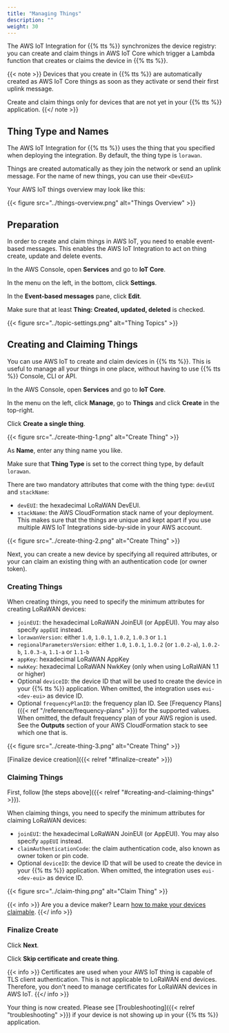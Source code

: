 ```yaml
---
title: "Managing Things"
description: ""
weight: 30
---
```


The AWS IoT Integration for {{% tts %}} synchronizes the device registry: you can create and claim things in AWS IoT Core which trigger a Lambda function that creates or claims the device in {{% tts %}}.

<!--more-->

{{< note >}} Devices that you create in {{% tts %}} are automatically created as AWS IoT Core things as soon as they activate or send their first uplink message.

Create and claim things only for devices that are not yet in your {{% tts %}} application. {{</ note >}}

## Thing Type and Names

The AWS IoT Integration for {{% tts %}} uses the thing that you specified when deploying the integration. By default, the thing type is `lorawan`.

Things are created automatically as they join the network or send an uplink message. For the name of new things, you can use their `<DevEUI>`

Your AWS IoT things overview may look like this:

{{< figure src="../things-overview.png" alt="Things Overview" >}}

## Preparation

In order to create and claim things in AWS IoT, you need to enable event-based messages. This enables the AWS IoT Integration to act on thing create, update and delete events.

In the AWS Console, open **Services** and go to **IoT Core**.

In the menu on the left, in the bottom, click **Settings**.

In the **Event-based messages** pane, click **Edit**.

Make sure that at least **Thing: Created, updated, deleted** is checked.

{{< figure src="../topic-settings.png" alt="Thing Topics" >}}

## Creating and Claiming Things

You can use AWS IoT to create and claim devices in {{% tts %}}. This is useful to manage all your things in one place, without having to use {{% tts %}} Console, CLI or API.

In the AWS Console, open **Services** and go to **IoT Core**.

In the menu on the left, click **Manage**, go to **Things** and click **Create** in the top-right.

Click **Create a single thing**.

{{< figure src="../create-thing-1.png" alt="Create Thing" >}}

As **Name**, enter any thing name you like.

Make sure that **Thing Type** is set to the correct thing type, by default `lorawan`.

There are two mandatory attributes that come with the thing type: `devEUI` and `stackName`:

- `devEUI`: the hexadecimal LoRaWAN DevEUI.
- `stackName`: the AWS CloudFormation stack name of your deployment. This makes sure that the things are unique and kept apart if you use multiple AWS IoT Integrations side-by-side in your AWS account.

{{< figure src="../create-thing-2.png" alt="Create Thing" >}}

Next, you can create a new device by specifying all required attributes, or your can claim an existing thing with an authentication code (or owner token).

### Creating Things

When creating things, you need to specify the minimum attributes for creating LoRaWAN devices:

- `joinEUI`: the hexadecimal LoRaWAN JoinEUI (or AppEUI). You may also specify `appEUI` instead.
- `lorawanVersion`: either `1.0`, `1.0.1`, `1.0.2`, `1.0.3` or `1.1`
- `regionalParametersVersion`: either `1.0`, `1.0.1`, `1.0.2` (or `1.0.2-a`), `1.0.2-b`, `1.0.3-a`, `1.1-a` or `1.1-b`
- `appKey`: hexadecimal LoRaWAN AppKey
- `nwkKey`: hexadecimal LoRaWAN NwkKey (only when using LoRaWAN 1.1 or higher)
- Optional `deviceID`: the device ID that will be used to create the device in your {{% tts %}} application. When omitted, the integration uses `eui-<dev-eui>` as device ID.
- Optional `frequencyPlanID`: the frequency plan ID. See [Frequency Plans]({{< ref "/reference/frequency-plans" >}}) for the supported values. When omitted, the default frequency plan of your AWS region is used. See the **Outputs** section of your AWS CloudFormation stack to see which one that is.

{{< figure src="../create-thing-3.png" alt="Create Thing" >}}

[Finalize device creation]({{< relref "#finalize-create" >}})

### Claiming Things

First, follow [the steps above]({{< relref "#creating-and-claiming-things" >}}).

When claiming things, you need to specify the minimum attributes for claiming LoRaWAN devices:

- `joinEUI`: the hexadecimal LoRaWAN JoinEUI (or AppEUI). You may also specify `appEUI` instead.
- `claimAuthenticationCode`: the claim authentication code, also known as owner token or pin code.
- Optional `deviceID`: the device ID that will be used to create the device in your {{% tts %}} application. When omitted, the integration uses `eui-<dev-eui>` as device ID.

{{< figure src="../claim-thing.png" alt="Claim Thing" >}}

{{< info >}} Are you a device maker? Learn [how to make your devices claimable](http://localhost:1313/devices/device-claiming/make-device-claimable/). {{</ info >}}

### Finalize Create

Click **Next**.

Click **Skip certificate and create thing**.

{{< info >}} Certificates are used when your AWS IoT thing is capable of TLS client authentication. This is not applicable to LoRaWAN end devices. Therefore, you don't need to manage certificates for LoRaWAN devices in AWS IoT. {{</ info >}}

Your thing is now created. Please see [Troubleshooting]({{< relref "troubleshooting" >}}) if your device is not showing up in your {{% tts %}} application.
